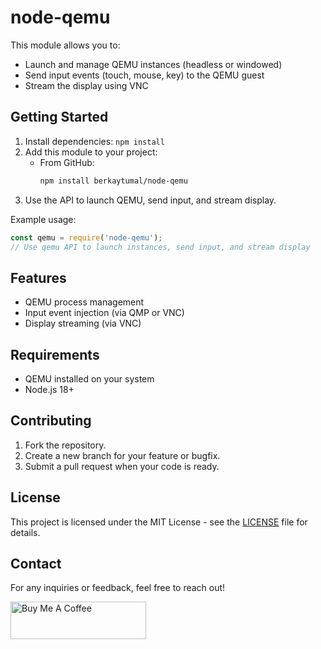 # node-qemu

This module allows you to:
- Launch and manage QEMU instances (headless or windowed)
- Send input events (touch, mouse, key) to the QEMU guest
- Stream the display using VNC

## Getting Started

1. Install dependencies: `npm install`
2. Add this module to your project:
   - From GitHub:
     ```sh
     npm install berkaytumal/node-qemu
     ```
3. Use the API to launch QEMU, send input, and stream display.

Example usage:
```js
const qemu = require('node-qemu');
// Use qemu API to launch instances, send input, and stream display
```

## Features
- QEMU process management
- Input event injection (via QMP or VNC)
- Display streaming (via VNC)

## Requirements
- QEMU installed on your system
- Node.js 18+

## Contributing

1. Fork the repository.
2. Create a new branch for your feature or bugfix.
3. Submit a pull request when your code is ready.

## License

This project is licensed under the MIT License - see the [LICENSE](LICENSE) file for details.

## Contact

For any inquiries or feedback, feel free to reach out!

<a href="https://www.buymeacoffee.com/berkaytumal" target="_blank"><img src="https://cdn.buymeacoffee.com/buttons/v2/default-yellow.png" alt="Buy Me A Coffee" style="height: 60px !important;width: 217px !important;" ></a>